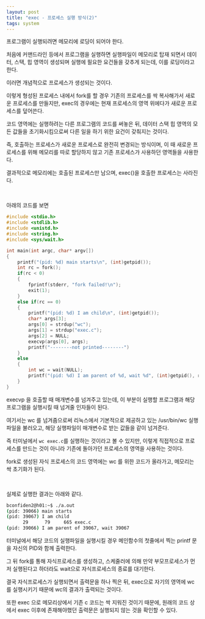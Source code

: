 ```yaml
---
layout: post
title: "exec - 프로세스 실행 방식(2)"
tags: system
---
```


프로그램이 실행되려면 메모리에 로딩이 되어야 한다.

처음에 커맨드라인 등에서 프로그램을 실행하면 실행파일이 메모리로 탑재 되면서 데이터, 스택, 힙 영역이 생성되며 실행에 필요한 요건들을 갖추게 되는데, 이를 로딩이라고 한다.

이러면 개념적으로 프로세스가 생성되는 것이다.

이렇게 형성된 프로세스 내에서 fork를 할 경우 기존의 프로세스를 싹 복사해가서 새로운 프로세스를 만들지만, exec의 경우에는 현재 프로세스의 영역 위에다가 새로운 프로세스를 덮어쓴다.

코드 영역에는 실행하려는 다른 프로그램의 코드를 써놓은 뒤, 데이터 스택 힙 영역의 모든 값들을 초기화시킴으로써 다른 일을 하기 위한 요건이 갖춰지는 것이다.

즉, 호출하는 프로세스가 새로운 프로세스로 완전히 변경되는 방식이며, 이 때 새로운 프로세스를 위해 메모리를 따로 할당하지 않고 기존 프로세스가 사용하던 영역들을 사용한다.

결과적으로 메모리에는 호출된 프로세스만 남으며, exec()을 호출한 프로세스는 사라진다.

<br>

아래의 코드를 보면

```c
#include <stdio.h>
#include <stdlib.h>
#include <unistd.h>
#include <string.h>
#include <sys/wait.h>

int main(int argc, char* argv[])
{
    printf("(pid: %d) main starts\n", (int)getpid());
    int rc = fork();
    if(rc < 0)
    {
        fprintf(stderr, "fork failed!\n");
        exit(1);
    }
    else if(rc == 0)
    {
        printf("(pid: %d) I am child\n", (int)getpid());
        char* args[3];
        args[0] = strdup("wc");
        args[1] = strdup("exec.c");
        args[2] = NULL;
        execvp(args[0], args);
        printf("--------not printed--------")
    }
    else
    {
        int wc = wait(NULL);
        printf("(pid: %d) I am parent of %d, wait %d", (int)getpid(), rc, wc);
    }
}
```

execvp 을 호출할 때 매개변수를 넘겨주고 있는데, 이 부분이 실행할 프로그램과 해당 프로그램을 실행시킬 때 넘겨줄 인자들이 된다.

여기서는 wc 를 넘겨줌으로써 리눅스에서 기본적으로 제공하고 있는 /usr/bin/wc 실행파일을 불러오고, 해당 실행파일이 매개변수로 받는 값들을 같이 넘겨준다.

즉 터미널에서 ```wc exec.c```를 실행하는 것이라고 볼 수 있지만, 이렇게 직접적으로 프로세스를 만드는 것이 아니라 기존에 돌아가던 프로세스의 영역을 사용하는 것이다.

fork로 생성된 자식 프로세스의 코드 영역에는 wc 를 위한 코드가 올라가고, 메모리는 싹 초기화가 된다.

<br>

실제로 실행한 결과는 아래와 같다.

```bash
bconfiden2@h01:~$ ./a.out
(pid: 39066) main starts
(pid: 39067) I am child
      29      79     665 exec.c
(pid: 39066) I am parent of 39067, wait 39067
```

터미널에서 해당 코드의 실행파일을 실행시킬 경우 메인함수의 첫줄에서 찍는 printf 문을 자신의 PID와 함께 출력한다.

그 뒤 fork를 통해 자식프로세스를 생성하고, 스케줄러에 의해 만약 부모프로세스가 먼저 실행된다고 하더라도 wait으로 자식프로세스의 종료를 대기한다.

결국 자식프로세스가 실행되면서 출력문을 하나 찍은 뒤, exec으로 자기의 영역에 wc 를 실행시키기 때문에 wc의 결과가 출력되는 것이다.

또한 exec 으로 메모리상에서 기존 c 코드는 싹 지워진 것이기 때문에, 원래의 코드 상에서 exec 이후에 존재해야했던 출력문은 실행되지 않는 것을 확인할 수 있다.